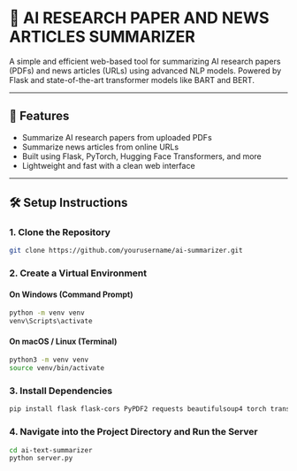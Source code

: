 # 🧠 AI RESEARCH PAPER AND NEWS ARTICLES SUMMARIZER
A simple and efficient web-based tool for summarizing AI research papers (PDFs) and news articles (URLs) using advanced NLP models. Powered by Flask and state-of-the-art transformer models like BART and BERT.

---

## 🚀 Features
- Summarize AI research papers from uploaded PDFs
- Summarize news articles from online URLs
- Built using Flask, PyTorch, Hugging Face Transformers, and more
- Lightweight and fast with a clean web interface

---

## 🛠️ Setup Instructions
### 1. Clone the Repository
```bash
git clone https://github.com/yourusername/ai-summarizer.git
```

### 2. Create a Virtual Environment
#### On Windows (Command Prompt)
```bash
python -m venv venv
venv\Scripts\activate
```
#### On macOS / Linux (Terminal)
```bash
python3 -m venv venv
source venv/bin/activate
```

### 3. Install Dependencies
```bash
pip install flask flask-cors PyPDF2 requests beautifulsoup4 torch transformers bert-extractive-summarizer

```

### 4. Navigate into the Project Directory and Run the Server
```bash
cd ai-text-summarizer
python server.py
```
